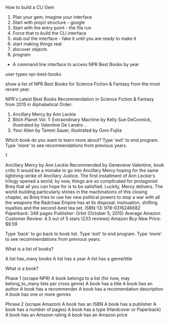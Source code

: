 How to build a CLI Gem

1. Plan your gem, imagine your interface
2. Start with projct structure - google
3. Start with the entry point - the file run
4. Force that to build the CLI interface
5. stub out the interface - fake it until you are ready to make it
6. start making things real
7. discover objects
8. program

- A command line interface to access NPR Best Books by year

user types npr-best-books

show a list of NPR Best Books for Science Fiction & Fantasy from the most recent year.

NPR's Latest Best Books Recommendation in Science Fiction & Fantasy from 2015 in Alphabetical Order:
1. Ancillary Mercy by Ann Leckie
2. Bitch Planet Vol. 1: Extraordinary Machine by Kelly Sue DeConnick, illustrated by Valentine De Landro
..
57. Your Alien by Tammi Sauer, illustrated by Goro Fujita

Which book do you want to learn more about? Type 'exit' to end program. Type 'more' to see recommendations from previous years.

1

Ancillary Mercy by Ann Leckie
Recommended by Genevieve Valentine, book critic
It would be a mistake to go into Ancillary Mercy hoping for the same lightning-strike of Ancillary Justice. The first installment of Ann Leckie's trilogy opened a world; by now, things are so complicated for protagonist Breq that all you can hope for is to be satisfied. Luckily, Mercy delivers. The world-building particularly shines in the machinations of this closing chapter, as Breq tries to use her new political powers to stop a war with all the weapons the Radchaai Empire has at its disposal: insinuation, shifting loyalties and the second-best tea set.
ISBN-13: 978-0316246682
Paperback: 348 pages
Publisher: Orbit (October 5, 2015)
Average Amazon Customer Review: 4.3 out of 5 stars (233 reviews)
Amazon Buy New Price: $9.59

Type 'back' to go back to book list. Type 'exit' to end program. Type 'more' to see recommendations from previous years.

What is a list of books?

A list has_many books
A list has a year
A list has a genre/title

What is a book?

Phase 1 (scrape NPR)
A book belongs to a list (for now, may belong_to_many lists per cross genre)
A book has a title
A book has an author
A book has a recommender
A book has a recomendation description
A book has one or more genres

Phrase 2 (scrape Amazon)
A book has an ISBN
A book has a publisher
A book has a number of pages)
A book has a type (Hardcover or Paperback)
A book has an Amazon rating
A book has an Amazon price
